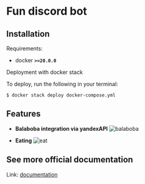 Fun discord bot
====

Installation
---------

Requirements:

 - docker **`>=20.0.0`**

Deployment with docker stack

To deploy, run the following in your terminal:
```
$ docker stack deploy docker-compose.yml 
```
Features
---

- **Balaboba integration via yandexAPI**
![balaboba](https://ibb.co/xgnzhTx)

- **Eating**
![eat](https://ibb.co/yR3sRG1)

See more official documentation
---

Link: [documentation]

[documentation]: https://discordpy.readthedocs.io/en/latest/api.html
